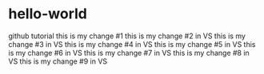 # hello-world
github tutorial
this is my change #1
this is my change #2 in VS
this is my change #3 in VS
this is my change #4 in VS
this is my change #5 in VS
this is my change #6 in VS
this is my change #7 in VS
this is my change #8 in VS
this is my change #9 in VS
